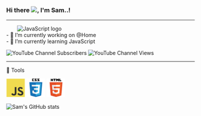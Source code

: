 ### Hi there <img src="https://raw.githubusercontent.com/MartinHeinz/MartinHeinz/master/wave.gif" width="30px">, I'm Sam..!

---
<div>
  
  <div>
    <img src="https://user-images.githubusercontent.com/74038190/225813708-98b745f2-7d22-48cf-9150-083f1b00d6c9.gif" alt="JavaScript logo" width="475px" hight="450px" align="right" /><br>
  
  </div>
  <div>
    - 🔭 I’m currently working on @Home <br>
    - 🌱 I’m currently learning JavaScript <br>
    <p> </p>
      <p> </p>
      <p> </p>
      <p> </p>
  </div>
  <div>
    <img alt="YouTube Channel Subscribers" src="https://img.shields.io/youtube/channel/subscribers/UCMEAZUKrw_B23PypVM7MdlA"> <img alt="YouTube Channel Views"   src="https://img.shields.io/youtube/channel/views/UCMEAZUKrw_B23PypVM7MdlA"><br>
    
  </div>


</div>


<p></p>

---
🧰 Tools

<div>
<img src="https://github.com/devicons/devicon/blob/master/icons/javascript/javascript-original.svg" alt="JavaScript logo" width="50px" hight="50px" /> <img src="https://github.com/devicons/devicon/blob/master/icons/css3/css3-original-wordmark.svg" alt="CSS logo" width="50px" hight="50px" /> <img src="https://github.com/devicons/devicon/blob/master/icons/html5/html5-original-wordmark.svg" alt="HTML logo" width="50px" hight="50px" />
</div>



![Sam's GitHub stats](https://github-readme-stats.vercel.app/api?username=sama&theme=dark&show_icons=true)


<!--
**sameera474/sameera474** is a ✨ _special_ ✨ repository because its `README.md` (this file) appears on your GitHub profile.

Here are some ideas to get you started:

- 🔭 I’m currently working on ...
- 🌱 I’m currently learning ...
- 👯 I’m looking to collaborate on ...
- 🤔 I’m looking for help with ...
- 💬 Ask me about ...
- 📫 How to reach me: ...
- 😄 Pronouns: ...
- ⚡ Fun fact: ...
-->
